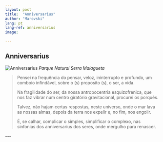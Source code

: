 ```yaml
---
layout: post
title:  "Anniversarius"
author: "Marovski"
lang: pt
lang-ref: anniversarius
image: 

---
```


<div class="poem">

## Anniversarius

![Anniversarius](../assets/SerraMalagueta.jpg)
_Parque Natural Serra Malagueta_

> Pensei na frequência do pensar,
veloz, ininterrupto e profundo, 
um comboio infindável,
sobre o (s) proposito (s), o ser,
a vida.
>
> Na fragilidade do ser,
da nossa antropocentria esquizofrenica,
que nos faz vibrar num centro giratório gravitacional, 
procurei os porquês.
>
> Talvez, não hajam certas respostas,
neste universo, onde o mar lava as nossas almas,
depois da terra nos expelir e, no fim, nos engolir.
>
> É, se calhar, complicar o simples,
simplificar o complexo, 
nas sinfonias dos anniversarius dos seres,
onde mergulho para renascer. 
</div>
---


